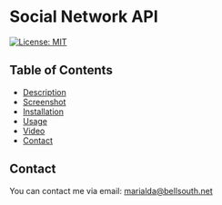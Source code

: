 # Social Network API
[![License: MIT](https://img.shields.io/badge/License-MIT-yellow.svg)](https://opensource.org/licenses/MIT)

## Table of Contents
  - [Description](#description)
  - [Screenshot](#screenshot)
  - [Installation](#installation)
  - [Usage](#usage)
  - [Video](#video)
  - [Contact](#contact)

## Contact
You can contact me via email: marialda@bellsouth.net
